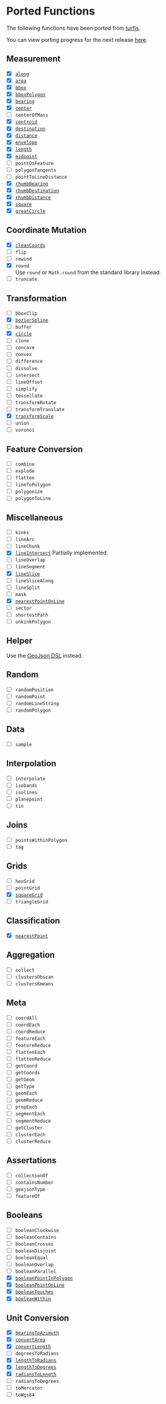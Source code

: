 # Ported Functions

The following functions have been ported from [turfjs](https://turfjs.org/docs/api/along).

You can view porting progress for the next release [here](https://github.com/dellisd/spatial-k/milestone/1).

## Measurement

- [x] [`along`](./api/turf/io.github.elcolto.geokjson.turf.measurement/along.html)
- [x] [`area`](./api/turf/io.github.elcolto.geokjson.turf.measurement/area.html)
- [x] [`bbox`](./api/turf/io.github.elcolto.geokjson.turf.measurement/bbox.html)
- [x] [`bboxPolygon`](./api/turf/io.github.elcolto.geokjson.turf.measurement/bbox-polygon.html)
- [x] [`bearing`](./api/turf/io.github.elcolto.geokjson.turf.measurement/bearing.html)
- [x] [`center`](./api/turf/io.github.elcolto.geokjson.turf.measurement/center.html)
- [ ] `centerOfMass`
- [x] [`centroid`](./api/turf/io.github.elcolto.geokjson.turf.measurement/centroid.html)
- [x] [`destination`](./api/turf/io.github.elcolto.geokjson.turf.measurement/destination.html)
- [x] [`distance`](./api/turf/io.github.elcolto.geokjson.turf.measurement/distance.html)
- [x] [`envelope`](./api/turf/io.github.elcolto.geokjson.turf.measurement/envelope.html)
- [x] [`length`](./api/turf/io.github.elcolto.geokjson.turf.measurement/length.html)
- [x] [`midpoint`](./api/turf/io.github.elcolto.geokjson.turf.measurement/midpoint.html)
- [ ] `pointOnFeature`
- [ ] `polygonTangents`
- [ ] `pointToLineDistance`
- [x] [`rhumbBearing`](./api/turf/io.github.elcolto.geokjson.turf.measurement/rhumb-bearing.html)
- [x] [`rhumbDestination`](./api/turf/io.github.elcolto.geokjson.turf.measurement/rhumb-destination.html)
- [x] [`rhumbDistance`]((./api/turf/io.github.elcolto.geokjson.turf.measurement/rhumb-distance.html))
- [x] [`square`](./api/turf/io.github.elcolto.geokjson.turf.measurement/square.html)
- [x] [`greatCircle`](./api/turf/io.github.elcolto.geokjson.turf.measurement/great-circle.html)

## Coordinate Mutation

- [x] [`cleanCoords`](./api/turf/io.github.elcolto.geokjson.turf.coordinatemutation/clean-coordinates.html)
- [ ] `flip`
- [ ] `rewind`
- [x] `round`  
  Use `round` or `Math.round` from the standard library instead.
- [ ] `truncate`

## Transformation

- [ ] `bboxClip`
- [x] [`bezierSpline`](./api/turf/io.github.elcolto.geokjson.turf.transformation/bezier-spline.html)
- [ ] `buffer`
- [x] [`circle`](./api/turf/io.github.elcolto.geokjson.turf.transformation/circle.html)
- [ ] `clone`
- [ ] `concave`
- [ ] `convex`
- [ ] `difference`
- [ ] `dissolve`
- [ ] `intersect`
- [ ] `lineOffset`
- [ ] `simplify`
- [ ] `tessellate`
- [ ] `transformRotate`
- [ ] `transformTranslate`
- [x] [`transformScale`](./api/turf/io.github.elcolto.geokjson.turf.transformation/scale.html)
- [ ] `union`
- [ ] `voronoi`

## Feature Conversion

- [ ] `combine`
- [ ] `explode`
- [ ] `flatten`
- [ ] `lineToPolygon`
- [ ] `polygonize`
- [ ] `polygonToLine`

## Miscellaneous

- [ ] `kinks`
- [ ] `lineArc`
- [ ] `lineChunk`
- [x] [`lineIntersect`](./api/turf/io.github.elcolto.geokjson.turf.misc/line-intersect.html)
  Partially implemented.
- [ ] `lineOverlap`
- [ ] `lineSegment`
- [x] [`lineSlice`](./api/turf/io.github.elcolto.geokjson.turf.misc/line-slice.html)
- [ ] `lineSliceAlong`
- [ ] `lineSplit`
- [ ] `mask`
- [x] [`nearestPointOnLine`](./api/turf/io.github.elcolto.geokjson.turf.misc/nearest-point-on-line.html)
- [ ] `sector`
- [ ] `shortestPath`
- [ ] `unkinkPolygon`

## Helper

Use the [GeoJson DSL](./geojson-dsl) instead.

## Random

- [ ] `randomPosition`
- [ ] `randomPoint`
- [ ] `randomLineString`
- [ ] `randomPolygon`

## Data

- [ ] `sample`

## Interpolation

- [ ] `interpolate`
- [ ] `isobands`
- [ ] `isolines`
- [ ] `planepoint`
- [ ] `tin`

## Joins

- [ ] `pointsWithinPolygon`
- [ ] `tag`

## Grids

- [ ] `hexGrid`
- [ ] `pointGrid`
- [x] [`squareGrid`](./api/turf/io.github.elcolto.geokjson.turf.grids/square-grid.html)
- [ ] `triangleGrid`

## Classification

- [x] [`nearestPoint`](./api/turf/io.github.elcolto.geokjson.turf.classification/nearest-point.html)

## Aggregation

- [ ] `collect`
- [ ] `clustersDbscan`
- [ ] `clustersKmeans`

## Meta

- [ ] `coordAll`
- [ ] `coordEach`
- [ ] `coordReduce`
- [ ] `featureEach`
- [ ] `featureReduce`
- [ ] `flattenEach`
- [ ] `flattenReduce`
- [ ] `getCoord`
- [ ] `getCoords`
- [ ] `getGeom`
- [ ] `getType`
- [ ] `geomEach`
- [ ] `geomReduce`
- [ ] `propEach`
- [ ] `segmentEach`
- [ ] `segmentReduce`
- [ ] `getCluster`
- [ ] `clusterEach`
- [ ] `clusterReduce`

## Assertations

- [ ] `collectionOf`
- [ ] `containsNumber`
- [ ] `geojsonType`
- [ ] `featureOf`

## Booleans

- [ ] `booleanClockwise`
- [ ] `booleanContains`
- [ ] `booleanCrosses`
- [ ] `booleanDisjoint`
- [ ] `booleanEqual`
- [ ] `booleanOverlap`
- [ ] `booleanParallel`
- [x] [`booleanPointInPolygon`](./api/turf/io.github.elcolto.geokjson.turf.booleans/point-in-polygon.html)
- [x] [`booleanPointOnLine`](./api/turf/io.github.elcolto.geokjson.turf.booleans/point-on-line.html)
- [x] [`booleanTouches`](./api/turf/io.github.elcolto.geokjson.turf.booleans/touches.html)
- [x] [`booleanWithin`](./api/turf/io.github.elcolto.geokjson.turf.booleans/within.html)

## Unit Conversion

- [x] [`bearingToAzimuth`](./api/turf/io.github.elcolto.geokjson.turf/bearing-to-azimuth.html)
- [x] [`convertArea`](./api/turf/io.github.elcolto.geokjson.turf/convert-area.html)
- [x] [`convertLength`](./api/turf/io.github.elcolto.geokjson.turf/convert-length.html)
- [ ] `degreesToRadians`
- [x] [`lengthToRadians`](./api/turf/io.github.elcolto.geokjson.turf/length-to-radians.html)
- [x] [`lengthToDegrees`](./api/turf/io.github.elcolto.geokjson.turf/length-to-degrees.html)
- [x] [`radiansToLength`](./api/turf/io.github.elcolto.geokjson.turf/radians-to-length.html)
- [ ] `radiansToDegrees`
- [ ] `toMercator`
- [ ] `toWgs84`
